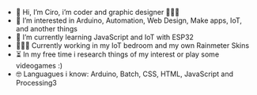 - 👋 Hi, I’m Ciro, i’m coder and graphic designer 👨🏼‍💻
- 👀 I’m interested in Arduino, Automation, Web Design, Make apps, IoT, and another things
- 🌱 I’m currently learning JavaScript and IoT with ESP32
- 👨🏻‍💻 Currently working in my IoT bedroom and my own Rainmeter Skins
- ⏳ In my free time i research things of my interest or play some videogames :)
- 🤓 Languagues i know: Arduino, Batch, CSS, HTML, JavaScript and Processing3
